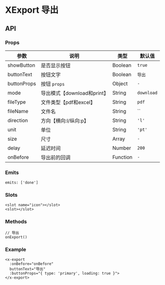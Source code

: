 # XExport 导出

## API

### Props

| 参数 | 说明 | 类型 | 默认值 |
| --- | --- | --- | --- |
| showButton | 是否显示按钮 | Boolean | `true` |
| buttonText | 按钮文字 | Boolean | `导出` |
| buttonProps | 按钮 `props` | Object | `-` |
| mode | 导出模式【download和print】 | String | `download` |
| fileType | 文件类型【pdf和excel】 | String | `pdf` |
| fileName | 文件名 | String | `` |
| direction | 方向【横向:l/纵向:p】 | String | `'l'` |
| unit | 单位 | String | `'pt'` |
| size | 尺寸 | Array | `-` |
| delay | 延迟时间 | Number | `200` |
| onBefore | 导出前的回调 | Function | `-` |

### Emits

```vue
emits: ['done']
```

### Slots

```vue
<slot name="icon"></slot>
<slot></slot>
```

### Methods

```vue
// 导出
onExport()
```

### Example

```vue
<x-export
  :onBefore="onBefore"
  buttonText="导出"
  :buttonProps="{ type: 'primary', loading: true }">
</x-export>
```
